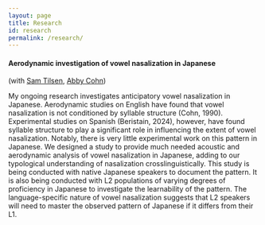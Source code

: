 ```yaml
---
layout: page
title: Research
id: research
permalink: /research/
---
```


<!-- ### Current Projects -->
#### Aerodynamic investigation of vowel nasalization in Japanese 

(with <a target="_blank" rel="noopener" href="https://linguistics.cornell.edu/samuel-tilsen">Sam Tilsen</a>, <a target="_blank" rel="noopener" href="https://linguistics.cornell.edu/abigail-c-cohn">Abby Cohn</a>) <br>

My ongoing research investigates anticipatory vowel nasalization in Japanese. Aerodynamic studies on English have found that vowel nasalization is not conditioned by syllable structure (Cohn, 1990). Experimental studies on Spanish (Beristain, 2024), however, have found syllable structure to play a significant role in influencing the extent of vowel nasalization. Notably, there is very little experimental work on this pattern in Japanese. We designed a study to provide much needed acoustic and aerodynamic analysis of vowel nasalization in Japanese, adding to our typological understanding of nasalization crosslinguistically. This study is being conducted with native Japanese speakers to document the pattern. It is also being conducted with L2 populations of varying degrees of proficiency in Japanese to investigate the learnability of the pattern. The language-specific nature of vowel nasalization suggests that L2 speakers will need to master the observed pattern of Japanese if it differs from their L1. 



